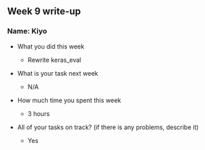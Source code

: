 ## Week 9 write-up

### Name: Kiyo

- What you did this week

    - Rewrite keras_eval

- What is your task next week

  - N/A

- How much time you spent this week

  - 3 hours

- All of your tasks on track? (if there is any problems, describe it)
  - Yes

